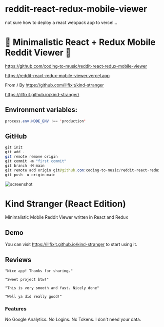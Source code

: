 # reddit-react-redux-mobile-viewer

not sure how to deploy a react webpack app to vercel...

# 🚀 Minimalistic React + Redux Mobile Reddit Viewer 🚀

https://github.com/coding-to-music/reddit-react-redux-mobile-viewer

https://reddit-react-redux-mobile-viewer.vercel.app

From / By https://github.com/illfixit/kind-stranger

https://illfixit.github.io/kind-stranger/

## Environment variables:

```java
process.env.NODE_ENV !== 'production'
```

## GitHub

```java
git init
git add .
git remote remove origin
git commit -m "first commit"
git branch -M main
git remote add origin git@github.com:coding-to-music/reddit-react-redux-mobile-viewer.git
git push -u origin main
```


![screenshot](https://i.redd.it/9go05rx77bx61.jpg)


# Kind Stranger (React Edition)
Minimalistic Mobile Reddit Viewer written in React and Redux

## Demo
You can visit https://illfixit.github.io/kind-stranger to start using it.

## Reviews

```
"Nice app! Thanks for sharing."
```

```
"Sweet project btw!"
```

```
"This is very smooth and fast. Nicely done"
```

```
"Well ya did really good!"
```

### Features
No Google Analytics. No Logins. No Tokens. I don't need your data.
